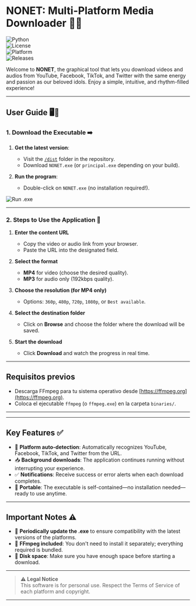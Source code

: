 # NONET: Multi-Platform Media Downloader 🎥🔽

![Python](https://img.shields.io/badge/Python-3.8%2B-blue)  
![License](https://img.shields.io/badge/License-MIT-green)  
![Platform](https://img.shields.io/badge/Platform-Windows-lightgrey)  
![Releases](https://img.shields.io/badge/Releases-.exe%20aut%C3%B3nomo-important)  


Welcome to **NONET**, the graphical tool that lets you download videos and audios from YouTube, Facebook, TikTok, and Twitter with the same energy and passion as our beloved idols. Enjoy a simple, intuitive, and rhythm-filled experience!

---

## User Guide 🖥️🔽

### 1. Download the Executable ➡️

1. **Get the latest version**:  
   - Visit the [`/dist`](https://github.com/tuusuario/NONET/tree/main/dist) folder in the repository.  
   - Download `NONET.exe` (or `principal.exe` depending on your build).

2. **Run the program**:  
   - Double-click on `NONET.exe` (no installation required!).

![Run .exe](docs/screenshots/run_exe.png) <!-- Replace with your actual screenshot -->

---

### 2. Steps to Use the Application 🚀

1. **Enter the content URL**  
   - Copy the video or audio link from your browser.  
   - Paste the URL into the designated field.  

2. **Select the format**  
   - **MP4** for video (choose the desired quality).  
   - **MP3** for audio only (192kbps quality).  
     

3. **Choose the resolution (for MP4 only)**  
   - Options: `360p`, `480p`, `720p`, `1080p`, or `Best available`.  
     

4. **Select the destination folder**  
   - Click on **Browse** and choose the folder where the download will be saved.  
     

5. **Start the download**  
   - Click **Download** and watch the progress in real time.  
     
---
## Requisitos previos
- Descarga FFmpeg para tu sistema operativo desde [https://ffmpeg.org](https://ffmpeg.org).
- Coloca el ejecutable `ffmpeg` (o `ffmpeg.exe`) en la carpeta `binaries/`.
---

---

## Key Features ✅

- 🎯 **Platform auto-detection**: Automatically recognizes YouTube, Facebook, TikTok, and Twitter from the URL.
- 📥 **Background downloads**: The application continues running without interrupting your experience.
- ✅ **Notifications**: Receive success or error alerts when each download completes.
- 🚀 **Portable**: The executable is self-contained—no installation needed—ready to use anytime.

---

## Important Notes ⚠️

- 🔄 **Periodically update the .exe** to ensure compatibility with the latest versions of the platforms.
- 📂 **FFmpeg included**: You don't need to install it separately; everything required is bundled.
- 💾 **Disk space**: Make sure you have enough space before starting a download.

---

> **⚠️ Legal Notice**  
> This software is for personal use. Respect the Terms of Service of each platform and copyright.

---
